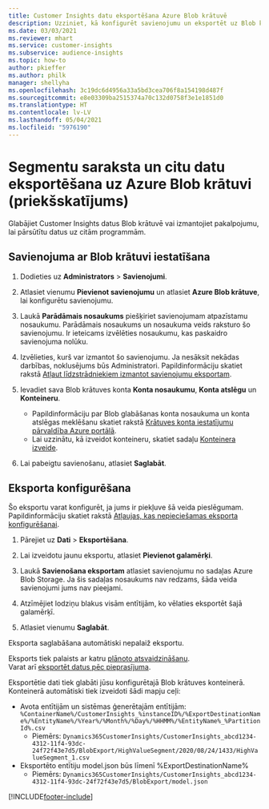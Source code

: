```yaml
---
title: Customer Insights datu eksportēšana Azure Blob krātuvē
description: Uzziniet, kā konfigurēt savienojumu un eksportēt uz Blob krātuvi.
ms.date: 03/03/2021
ms.reviewer: mhart
ms.service: customer-insights
ms.subservice: audience-insights
ms.topic: how-to
author: pkieffer
ms.author: philk
manager: shellyha
ms.openlocfilehash: 3c19dc6d4956a33a5bd3cea706f8a154198d487f
ms.sourcegitcommit: e8e03309ba2515374a70c132d0758f3e1e1851d0
ms.translationtype: HT
ms.contentlocale: lv-LV
ms.lasthandoff: 05/04/2021
ms.locfileid: "5976190"
---
```

# <a name="export-segment-list-and-other-data-to-azure-blob-storage-preview"></a>Segmentu saraksta un citu datu eksportēšana uz Azure Blob krātuvi (priekšskatījums)

Glabājiet Customer Insights datus Blob krātuvē vai izmantojiet pakalpojumu, lai pārsūtītu datus uz citām programmām.

## <a name="set-up-the-connection-to-blob-storage"></a>Savienojuma ar Blob krātuvi iestatīšana

1. Dodieties uz **Administrators** > **Savienojumi**.

1. Atlasiet vienumu **Pievienot savienojumu** un atlasiet **Azure Blob krātuve**, lai konfigurētu savienojumu.

1. Laukā **Parādāmais nosaukums** piešķiriet savienojumam atpazīstamu nosaukumu. Parādāmais nosaukums un nosaukuma veids raksturo šo savienojumu. Ir ieteicams izvēlēties nosaukumu, kas paskaidro savienojuma nolūku.

1. Izvēlieties, kurš var izmantot šo savienojumu. Ja nesāksit nekādas darbības, noklusējums būs Administratori. Papildinformāciju skatiet rakstā [Atļaut līdzstrādniekiem izmantot savienojumu eksportam](connections.md#allow-contributors-to-use-a-connection-for-exports).

1. Ievadiet sava Blob krātuves konta **Konta nosaukumu**, **Konta atslēgu** un **Konteineru**.
    - Papildinformāciju par Blob glabāšanas konta nosaukuma un konta atslēgas meklēšanu skatiet rakstā [Krātuves konta iestatījumu pārvaldība Azure portālā](/azure/storage/common/storage-account-manage).
    - Lai uzzinātu, kā izveidot konteineru, skatiet sadaļu [Konteinera izveide](/azure/storage/blobs/storage-quickstart-blobs-portal#create-a-container).

1. Lai pabeigtu savienošanu, atlasiet **Saglabāt**. 

## <a name="configure-an-export"></a>Eksporta konfigurēšana

Šo eksportu varat konfigurēt, ja jums ir piekļuve šā veida pieslēgumam. Papildinformāciju skatiet rakstā [Atļaujas, kas nepieciešamas eksporta konfigurēšanai](export-destinations.md#set-up-a-new-export).

1. Pārejiet uz **Dati** > **Eksportēšana**.

1. Lai izveidotu jaunu eksportu, atlasiet **Pievienot galamērķi**.

1. Laukā **Savienošana eksportam** atlasiet savienojumu no sadaļas Azure Blob Storage. Ja šis sadaļas nosaukums nav redzams, šāda veida savienojumi jums nav pieejami.

1. Atzīmējiet lodziņu blakus visām entītijām, ko vēlaties eksportēt šajā galamērķī.

1. Atlasiet vienumu **Saglabāt**.

Eksporta saglabāšana automātiski nepalaiž eksportu.

Eksports tiek palaists ar katru [plānoto atsvaidzināšanu](system.md#schedule-tab).     
Varat arī [eksportēt datus pēc pieprasījuma](export-destinations.md#run-exports-on-demand). 

Eksportētie dati tiek glabāti jūsu konfigurētajā Blob krātuves konteinerā. Konteinerā automātiski tiek izveidoti šādi mapju ceļi:

- Avota entītijām un sistēmas ģenerētajām entītijām: `%ContainerName%/CustomerInsights_%instanceID%/%ExportDestinationName%/%EntityName%/%Year%/%Month%/%Day%/%HHMM%/%EntityName%_%PartitionId%.csv`
  - Piemērs: `Dynamics365CustomerInsights/CustomerInsights_abcd1234-4312-11f4-93dc-24f72f43e7d5/BlobExport/HighValueSegment/2020/08/24/1433/HighValueSegment_1.csv`
- Eksportēto entītiju model.json būs līmenī %ExportDestinationName%
  - Piemērs: `Dynamics365CustomerInsights/CustomerInsights_abcd1234-4312-11f4-93dc-24f72f43e7d5/BlobExport/model.json`

[!INCLUDE[footer-include](../includes/footer-banner.md)]
